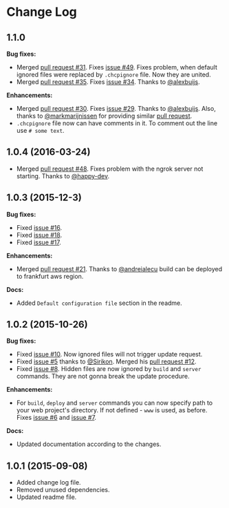 # Change Log

## 1.1.0

**Bug fixes:**

- Merged [pull request #31](https://github.com/nordnet/cordova-hot-code-push-cli/pull/31). Fixes [issue #49](https://github.com/nordnet/cordova-hot-code-push-cli/issues/49). Fixes problem, when default ignored files were replaced by `.chcpignore` file. Now they are united.
- Merged [pull request #35](https://github.com/nordnet/cordova-hot-code-push-cli/pull/35). Fixes [issue #34](https://github.com/nordnet/cordova-hot-code-push-cli/issues/34). Thanks to [@alexbuijs](https://github.com/alexbuijs).

**Enhancements:**

- Merged [pull request #30](https://github.com/nordnet/cordova-hot-code-push-cli/pull/30). Fixes [issue #29](https://github.com/nordnet/cordova-hot-code-push-cli/issues/29). Thanks to [@alexbuijs](https://github.com/alexbuijs). Also, thanks to [@markmarijnissen](https://github.com/markmarijnissen) for providing similar [pull request](https://github.com/nordnet/cordova-hot-code-push-cli/pull/37).
- `.chcpignore` file now can have comments in it. To comment out the line use `# some text`.

## 1.0.4 (2016-03-24)

- Merged [pull request #48](https://github.com/nordnet/cordova-hot-code-push-cli/pull/48). Fixes problem with the ngrok server not starting. Thanks to [@happy-dev](https://github.com/happy-dev).

## 1.0.3 (2015-12-3)

**Bug fixes:**

- Fixed [issue #16](https://github.com/nordnet/cordova-hot-code-push-cli/issues/16).
- Fixed [issue #18](https://github.com/nordnet/cordova-hot-code-push-cli/issues/18).
- Fixed [issue #17](https://github.com/nordnet/cordova-hot-code-push-cli/issues/17).

**Enhancements:**

- Merged [pull request #21](https://github.com/nordnet/cordova-hot-code-push-cli/pull/21). Thanks to [@andreialecu](https://github.com/andreialecu) build can be deployed to frankfurt aws region.

**Docs:**

- Added `Default configuration file` section in the readme.

## 1.0.2 (2015-10-26)

**Bug fixes:**

- Fixed [issue #10](https://github.com/nordnet/cordova-hot-code-push-cli/issues/10). Now ignored files will not trigger update request.
- Fixed [issue #5](https://github.com/nordnet/cordova-hot-code-push-cli/issues/5) thanks to [@Sirikon](https://github.com/Sirikon). Merged his [pull request #12](https://github.com/nordnet/cordova-hot-code-push-cli/pull/12).
- Fixed [issue #8](https://github.com/nordnet/cordova-hot-code-push-cli/issues/8). Hidden files are now ignored by `build` and `server` commands. They are not gonna break the update procedure.

**Enhancements:**

- For `build`, `deploy` and `server` commands you can now specify path to your web project's directory. If not defined - `www` is used, as before. Fixes [issue #6](https://github.com/nordnet/cordova-hot-code-push-cli/issues/6) and [issue #7](https://github.com/nordnet/cordova-hot-code-push-cli/issues/7).

**Docs:**

- Updated documentation according to the changes.

## 1.0.1 (2015-09-08)

- Added change log file.
- Removed unused dependencies.
- Updated readme file.
